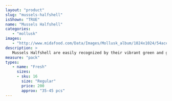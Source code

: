 ```yaml
---
layout: "product"
slug: "mussels-halfshell"
isShown: "TRUE"
name: "Mussels Halfshell"
categories:
   - "mollusk"
images:
   - "http://www.midafood.com/Data/Images/Mollusk_album/1024x1024/54ace0edb709420.jpg"
description: >
   Mussels Halfshell are easily recognized by their vibrant green and gold shell coloring. Their plump meat is tender and creamy white when the mussel is male and apricot to orange when the mussel is female. Flavor is not differentiated by color and the flavor of both is superb. It is commonly baked and garnished with butter and garlic.
measure: "pack"
types: 
   - name: "Fresh"
     sizes: 
     - sku: 16
       size: "Regular"
       price: 200
       approx: "35-45 pcs"
---
```

